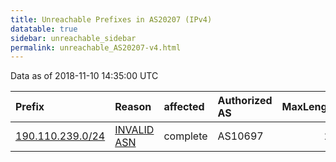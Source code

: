 ```yaml
---
title: Unreachable Prefixes in AS20207 (IPv4)
datatable: true
sidebar: unreachable_sidebar
permalink: unreachable_AS20207-v4.html
---
```


Data as of 2018-11-10 14:35:00 UTC


<div class="datatable-begin"></div>

| Prefix                                                     | Reason                                                                                                  | affected   | Authorized AS   |   MaxLength | Anchor                                         |   unreachable /24s |
|:-----------------------------------------------------------|:--------------------------------------------------------------------------------------------------------|:-----------|:----------------|------------:|:-----------------------------------------------|-------------------:|
| [190.110.239.0/24](https://stat.ripe.net/190.110.239.0/24) | [INVALID ASN](https://rpki-validator.ripe.net/announcement-preview?asn=AS20207&prefix=190.110.239.0/24) | complete   | AS10697         |          24 | [LACNIC](unreachable_LACNIC_RPKI_Root-v4.html) |                  1 |

<div class="datatable-end"></div>